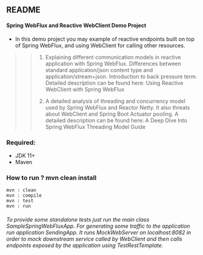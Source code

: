 ## README

#### Spring WebFlux and Reactive WebClient Demo Project 
* In this demo project you may example of reactive endpoints built on top of Spring WebFlux, and using WebClient for calling other resources.

>> 1. Explaining different communication models in reactive application with Spring WebFlux. Differences between standard application/json content type and application/stream+json. Introduction to back pressure term. Detailed description can be found here: Using Reactive WebClient with Spring WebFlux
>>>
>> 2. A detailed analysis of threading and concurrency model used by Spring WebFlux and Reactor Netty. It also threats about WebClient and Spring Boot Actuator pooling. A detailed description can be found here: A Deep Dive Into Spring WebFlux Threading Model
Guide
### Required:

* JDK 11+
* Maven
### How to run ? mvn clean install
````
mvn : clean
mvn : compile
mvn : test
mvn : run
````
###### To provide some standalone tests just run the main class SampleSpringWebFluxApp. For generating some traffic to the application run application SendingApp. It runs MockWebServer on localhost:8082 in order to mock downstream service called by WebClient and then calls endpoints exposed by the application using TestRestTemplate.